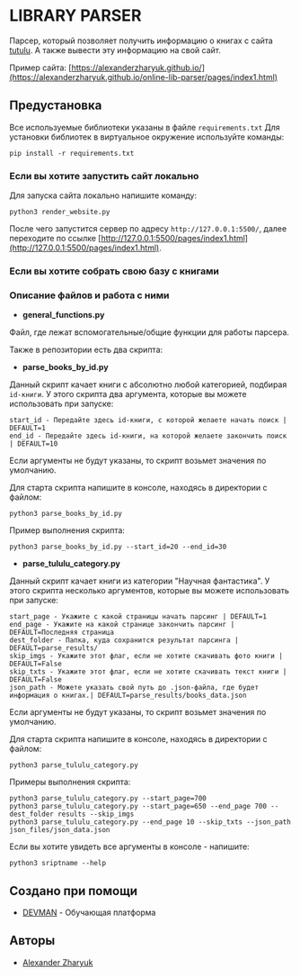 # LIBRARY PARSER

Парсер, который позволяет получить информацию о книгах с сайта [tutulu](https://tululu.org/). А также вывести эту информацию на свой сайт.

Пример сайта: [https://alexanderzharyuk.github.io/](https://alexanderzharyuk.github.io/online-lib-parser/pages/index1.html)

## Предустановка

Все используемые библиотеки указаны в файле `requirements.txt`
Для установки библиотек в виртуальное окружение используйте команды:

```
pip install -r requirements.txt
```

### Если вы хотите запустить сайт локально
Для запуска сайта локально напишите команду:

```shell
python3 render_website.py
```
После чего запустится сервер по адресу `http://127.0.0.1:5500/`, далее переходите по ссылке [http://127.0.0.1:5500/pages/index1.html](http://127.0.0.1:5500/pages/index1.html).

### Если вы хотите собрать свою базу с книгами

### Описание файлов и работа с ними

* **general_functions.py**

Файл, где лежат вспомогательные/общие функции для работы парсера.

Также в репозитории есть два скрипта:

* **parse_books_by_id.py**

Данный скрипт качает книги с абсолютно любой категорией, подбирая `id-книги`. 
У этого скрипта два аргумента, которые вы можете использовать при запуске:
``` 
start_id - Передайте здесь id-книги, с которой желаете начать поиск | DEFAULT=1
end_id - Передайте здесь id-книги, на которой желаете закончить поиск | DEFAULT=10
```
Если аргументы не будут указаны, то скрипт возьмет значения по умолчанию.

Для старта скрипта напишите в консоле, находясь в директории с файлом:
```
python3 parse_books_by_id.py
```

Пример выполнения скрипта:
```
python3 parse_books_by_id.py --start_id=20 --end_id=30
```

* **parse_tululu_category.py**

Данный скрипт качает книги из категории "Научная фантастика". 
У этого скрипта несколько аргументов, которые вы можете использовать при запуске:
``` 
start_page - Укажите с какой страницы начать парсинг | DEFAULT=1
end_page - Укажите на какой странице закончить парсинг | DEFAULT=Последняя страница
dest_folder - Папка, куда сохранится результат парсинга | DEFAULT=parse_results/
skip_imgs - Укажите этот флаг, если не хотите скачивать фото книги | DEFAULT=False
skip_txts - Укажите этот флаг, если не хотите скачивать текст книги | DEFAULT=False
json_path - Можете указать свой путь до .json-файла, где будет информация о книгах.| DEFAULT=parse_results/books_data.json
```
Если аргументы не будут указаны, то скрипт возьмет значения по умолчанию.

Для старта скрипта напишите в консоле, находясь в директории с файлом:
```
python3 parse_tululu_category.py
```

Примеры выполнения скрипта:
```
python3 parse_tululu_category.py --start_page=700
python3 parse_tululu_category.py --start_page=650 --end_page 700 --dest_folder results --skip_imgs
python3 parse_tululu_category.py --end_page 10 --skip_txts --json_path json_files/json_data.json
```

Если вы хотите увидеть все аргументы в консоле - напишите:

``` 
python3 sriptname --help
```

## Создано при помощи

* [DEVMAN](https://dvmn.org/) - Обучающая платформа

## Авторы

* [Alexander Zharyuk](https://gist.github.com/AlexanderZharyuk)
